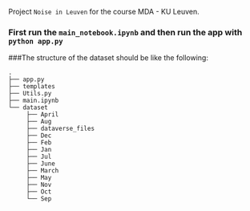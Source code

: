 Project `Noise in Leuven` for the course MDA - KU Leuven.

### First run the `main_notebook.ipynb` and then run the app with `python app.py`

###The structure of the dataset should be like the following:
```
.
├── app.py
├── templates
├── Utils.py
├── main.ipynb
└── dataset
     ├── April
     ├── Aug
     ├── dataverse_files
     ├── Dec
     ├── Feb
     ├── Jan
     ├── Jul
     ├── June
     ├── March
     ├── May
     ├── Nov
     ├── Oct
     └── Sep
```
